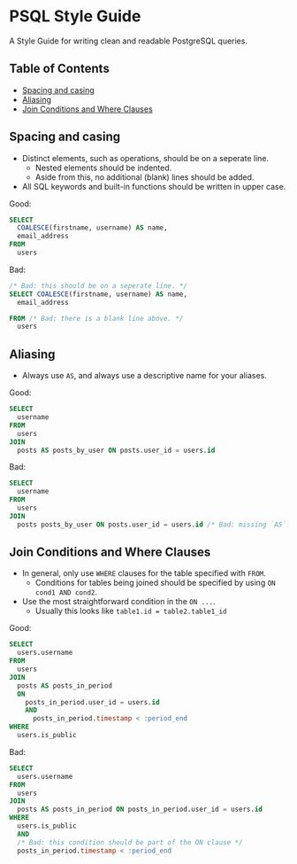 PSQL Style Guide
================

A Style Guide for writing clean and readable PostgreSQL queries.

## Table of Contents
* [Spacing and casing](https://github.com/Hacker0x01/psql-style-guide#spacing-and-casing)
* [Aliasing](https://github.com/Hacker0x01/psql-style-guide#aliasing)
* [Join Conditions and Where Clauses](https://github.com/Hacker0x01/psql-style-guide#join-conditions-and-where-clauses)

## Spacing and casing
* Distinct elements, such as operations, should be on a seperate line.
  * Nested elements should be indented.
  * Aside from this, no additional (blank) lines should be added.
* All SQL keywords and built-in functions should be written in upper case.


Good:

```SQL
SELECT
  COALESCE(firstname, username) AS name,
  email_address
FROM
  users
```

Bad:

```SQL
/* Bad: this should be on a seperate line. */
SELECT COALESCE(firstname, username) AS name,
  email_address

FROM /* Bad: there is a blank line above. */
  users
```

## Aliasing
* Always use `AS`, and always use a descriptive name for your aliases.

Good:

```SQL
SELECT
  username
FROM
  users
JOIN
  posts AS posts_by_user ON posts.user_id = users.id
```

Bad:

```SQL
SELECT
  username
FROM
  users
JOIN
  posts posts_by_user ON posts.user_id = users.id /* Bad: missing `AS`. */
```


## Join Conditions and Where Clauses
* In general, only use `WHERE` clauses for the table specified with `FROM`.
  * Conditions for tables being joined should be specified by using `ON cond1 AND cond2`.
* Use the most straightforward condition in the `ON ...`.
  * Usually this looks like `table1.id = table2.table1_id`

Good:


```SQL
SELECT
  users.username
FROM
  users
JOIN
  posts AS posts_in_period
  ON
    posts_in_period.user_id = users.id
    AND
      posts_in_period.timestamp < :period_end
WHERE
  users.is_public
```


Bad:


```SQL
SELECT
  users.username
FROM
  users
JOIN
  posts AS posts_in_period ON posts_in_period.user_id = users.id
WHERE
  users.is_public
  AND
  /* Bad: this condition should be part of the ON clause */
  posts_in_period.timestamp < :period_end
```
